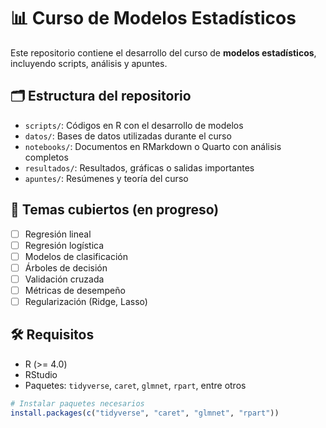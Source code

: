 # 📊 Curso de Modelos Estadísticos

Este repositorio contiene el desarrollo del curso de **modelos estadísticos**, incluyendo scripts, análisis y apuntes.

## 🗂 Estructura del repositorio

- `scripts/`: Códigos en R con el desarrollo de modelos
- `datos/`: Bases de datos utilizadas durante el curso
- `notebooks/`: Documentos en RMarkdown o Quarto con análisis completos
- `resultados/`: Resultados, gráficas o salidas importantes
- `apuntes/`: Resúmenes y teoría del curso

## 🧠 Temas cubiertos (en progreso)

- [ ] Regresión lineal
- [ ] Regresión logística
- [ ] Modelos de clasificación
- [ ] Árboles de decisión
- [ ] Validación cruzada
- [ ] Métricas de desempeño
- [ ] Regularización (Ridge, Lasso)

## 🛠 Requisitos

- R (>= 4.0)
- RStudio
- Paquetes: `tidyverse`, `caret`, `glmnet`, `rpart`, entre otros

```r
# Instalar paquetes necesarios
install.packages(c("tidyverse", "caret", "glmnet", "rpart"))
